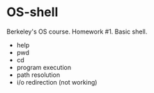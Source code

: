 # OS-shell
  Berkeley's OS course. Homework #1.
  Basic shell.
  - help
  - pwd
  - cd 
  - program execution
  - path resolution
  - i/o redirection (not working)
